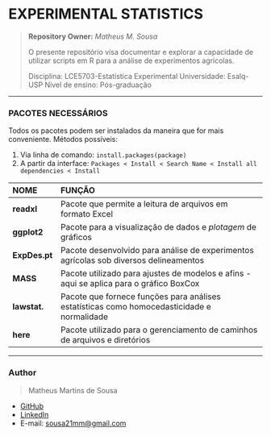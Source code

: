 # EXPERIMENTAL STATISTICS

> **Repository Owner:** *Matheus M. Sousa*
>
> O presente repositório visa documentar e explorar a capacidade de utilizar scripts em R para a análise de experimentos agrícolas.
>
> Disciplina: LCE5703-Estatística Experimental
> Universidade: Esalq-USP
> Nível de ensino: Pós-graduação

---

### PACOTES NECESSÁRIOS

Todos os pacotes podem ser instalados da maneira que for mais conveniente. Métodos possíveis:
1. Via linha de comando: `install.packages(package)`
2. A partir da interface: `Packages < Install < Search Name < Install all dependencies < Install`

| **NOME**        | **FUNÇÃO**
|:---             |:---
|**readxl**       | Pacote que permite a leitura de arquivos em formato Excel
|**ggplot2**      | Pacote para a visualização de dados e *plotagem* de gráficos
|**ExpDes.pt**    | Pacote desenvolvido para análise de experimentos agrícolas sob diversos delineamentos
|**MASS**         | Pacote utilizado para ajustes de modelos e afins - aqui se aplica para o gráfico BoxCox
|**lawstat.**     | Pacote que fornece funções para análises estatísticas como homocedasticidade e normalidade 
|**here**         | Pacote utilizado para o gerenciamento de caminhos de arquivos e diretórios 

---
### Author

> Matheus Martins de Sousa
* [GitHub](https://github.com/Matheus21sousa)
* [LinkedIn](www.linkedin.com/in/matheusmartinssousa)
* E-mail: sousa21mm@gmail.com